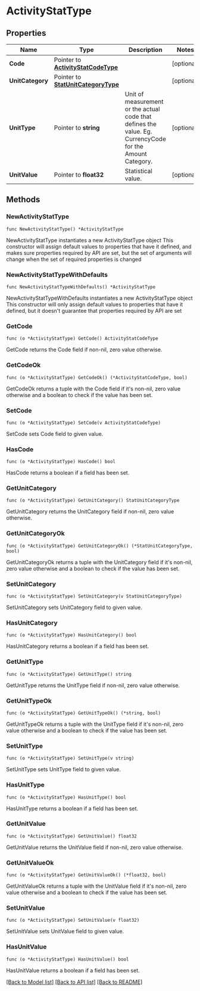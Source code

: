 # ActivityStatType

## Properties

Name | Type | Description | Notes
------------ | ------------- | ------------- | -------------
**Code** | Pointer to [**ActivityStatCodeType**](ActivityStatCodeType.md) |  | [optional] 
**UnitCategory** | Pointer to [**StatUnitCategoryType**](StatUnitCategoryType.md) |  | [optional] 
**UnitType** | Pointer to **string** | Unit of measurement or the actual code that defines the value. Eg. CurrencyCode for the Amount Category. | [optional] 
**UnitValue** | Pointer to **float32** | Statistical value. | [optional] 

## Methods

### NewActivityStatType

`func NewActivityStatType() *ActivityStatType`

NewActivityStatType instantiates a new ActivityStatType object
This constructor will assign default values to properties that have it defined,
and makes sure properties required by API are set, but the set of arguments
will change when the set of required properties is changed

### NewActivityStatTypeWithDefaults

`func NewActivityStatTypeWithDefaults() *ActivityStatType`

NewActivityStatTypeWithDefaults instantiates a new ActivityStatType object
This constructor will only assign default values to properties that have it defined,
but it doesn't guarantee that properties required by API are set

### GetCode

`func (o *ActivityStatType) GetCode() ActivityStatCodeType`

GetCode returns the Code field if non-nil, zero value otherwise.

### GetCodeOk

`func (o *ActivityStatType) GetCodeOk() (*ActivityStatCodeType, bool)`

GetCodeOk returns a tuple with the Code field if it's non-nil, zero value otherwise
and a boolean to check if the value has been set.

### SetCode

`func (o *ActivityStatType) SetCode(v ActivityStatCodeType)`

SetCode sets Code field to given value.

### HasCode

`func (o *ActivityStatType) HasCode() bool`

HasCode returns a boolean if a field has been set.

### GetUnitCategory

`func (o *ActivityStatType) GetUnitCategory() StatUnitCategoryType`

GetUnitCategory returns the UnitCategory field if non-nil, zero value otherwise.

### GetUnitCategoryOk

`func (o *ActivityStatType) GetUnitCategoryOk() (*StatUnitCategoryType, bool)`

GetUnitCategoryOk returns a tuple with the UnitCategory field if it's non-nil, zero value otherwise
and a boolean to check if the value has been set.

### SetUnitCategory

`func (o *ActivityStatType) SetUnitCategory(v StatUnitCategoryType)`

SetUnitCategory sets UnitCategory field to given value.

### HasUnitCategory

`func (o *ActivityStatType) HasUnitCategory() bool`

HasUnitCategory returns a boolean if a field has been set.

### GetUnitType

`func (o *ActivityStatType) GetUnitType() string`

GetUnitType returns the UnitType field if non-nil, zero value otherwise.

### GetUnitTypeOk

`func (o *ActivityStatType) GetUnitTypeOk() (*string, bool)`

GetUnitTypeOk returns a tuple with the UnitType field if it's non-nil, zero value otherwise
and a boolean to check if the value has been set.

### SetUnitType

`func (o *ActivityStatType) SetUnitType(v string)`

SetUnitType sets UnitType field to given value.

### HasUnitType

`func (o *ActivityStatType) HasUnitType() bool`

HasUnitType returns a boolean if a field has been set.

### GetUnitValue

`func (o *ActivityStatType) GetUnitValue() float32`

GetUnitValue returns the UnitValue field if non-nil, zero value otherwise.

### GetUnitValueOk

`func (o *ActivityStatType) GetUnitValueOk() (*float32, bool)`

GetUnitValueOk returns a tuple with the UnitValue field if it's non-nil, zero value otherwise
and a boolean to check if the value has been set.

### SetUnitValue

`func (o *ActivityStatType) SetUnitValue(v float32)`

SetUnitValue sets UnitValue field to given value.

### HasUnitValue

`func (o *ActivityStatType) HasUnitValue() bool`

HasUnitValue returns a boolean if a field has been set.


[[Back to Model list]](../README.md#documentation-for-models) [[Back to API list]](../README.md#documentation-for-api-endpoints) [[Back to README]](../README.md)


